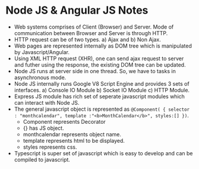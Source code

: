 # Node JS & Angular JS Notes
* Web systems comprises of Client (Browser) and Server. Mode of communication between Browser and Server is through HTTP. 
* HTTP request can be of two types. a) Ajax and b) Non Ajax. 
* Web pages are represented internally as DOM tree which is manipulated by Javascript/Angular.
* Using XML HTTP request (XHR), one can send ajax request to server and futher using the response, the existing DOM tree can be updated.
* Node JS runs at server side in one thread. So, we have to tasks in asynchronous mode.
* Node JS internally runs Google V8 Script Engine and provides 3 sets of interfaces. a) Console IO Module b) Socket IO Module c) HTTP Module.
* Express JS module has rich set of seperate javascript modules which can interact with Node JS.
* The general javascript object is represented as `@Component( { selector : "monthcalendar", template :"<b>MonthCalendar</b>", styles:[] })`.
  - Component represents Decorator
  - {} has JS object.
  - monthcalendar represents object name.
  - template represents html to be displayed.
  - styles represents css.
* Typescript is super set of javascript which is easy to develop and can be compiled to javascript. 
